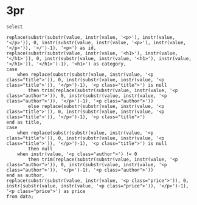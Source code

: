 # 3pr

    select 

    replace(substr(substr(value, instr(value, '<p>'), instr(value, '</p>')), 0, instr(substr(value, instr(value, '<p>'), instr(value, '</p>')), '</')-1), '<p>') as id,
    replace(substr(substr(value, instr(value, '<h1>'), instr(value, '</h1>')), 0, instr(substr(value, instr(value, '<h1>'), instr(value, '</h1>')), '</h1>')-1), '<h1>') as category,
    case
        when replace(substr(substr(value, instr(value, '<p class="title">')), 0, instr(substr(value, instr(value, '<p class="title">')), '</p>')-1), '<p class="title">') is null
            then trim(replace(substr(substr(value, instr(value, '<p class="author">')), 0, instr(substr(value, instr(value, '<p class="author">')), '</p>')-1), '<p class="author">'))
            else replace(substr(substr(value, instr(value, '<p class="title">')), 0, instr(substr(value, instr(value, '<p class="title">')), '</p>')-1), '<p class="title">')
    end as title,
    case
        when replace(substr(substr(value, instr(value, '<p class="title">')), 0, instr(substr(value, instr(value, '<p class="title">')), '</p>')-1), '<p class="title">') is null
            then null
        when instr(value, '<p class="author">') != 0
            then trim(replace(substr(substr(value, instr(value, '<p class="author">')), 0, instr(substr(value, instr(value, '<p class="author">')), '</p>')-1), '<p class="author">'))
    end as author,
    replace(substr(substr(value, instr(value, '<p class="price">')), 0, instr(substr(value, instr(value, '<p class="price">')), '</p>')-1), '<p class="price">') as price
    from data;
